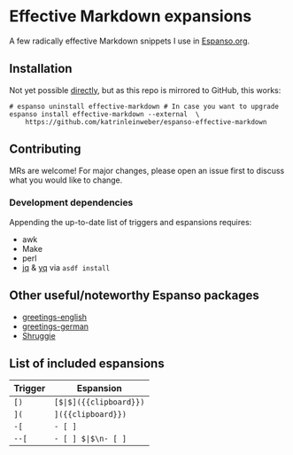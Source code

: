 # Effective Markdown expansions

A few radically effective Markdown snippets I use in [Espanso.org](https://espanso.org/).

## Installation

Not yet possible [directly](https://espanso.org/docs/packages/#from-a-repository),
but as this repo is mirrored to GitHub, this works:

```shell
# espanso uninstall effective-markdown # In case you want to upgrade
espanso install effective-markdown --external  \
    https://github.com/katrinleinweber/espanso-effective-markdown
```

## Contributing

MRs are welcome! For major changes, please open an issue first to discuss what you would like to change.

### Development dependencies

Appending the up-to-date list of triggers and espansions requires:

- awk
- Make
- perl
- [jq](https://stedolan.github.io/jq/)
  & [yq](https://mikefarah.gitbook.io/yq/)
  via `asdf install`

## Other useful/noteworthy Espanso packages

- [greetings-english](https://github.com/katrinleinweber/espanso-greetings-english)
- [greetings-german](https://github.com/katrinleinweber/espanso-greetings-german)
- [Shruggie](https://hub.espanso.org/packages/shruggie/)

## List of included espansions

Trigger | Espansion
------- | ---------
`[)` | `[$\|$]({{clipboard}})`
`](` | `]({{clipboard}})`
`-[` | `- [ ] `
`--[` | `- [ ] $\|$\n- [ ] `
